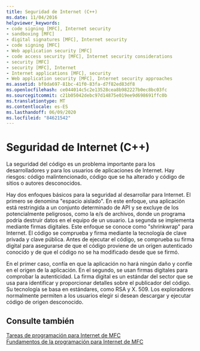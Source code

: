 ```yaml
---
title: Seguridad de Internet (C++)
ms.date: 11/04/2016
helpviewer_keywords:
- code signing [MFC], Internet security
- sandboxing [MFC]
- digital signatures [MFC], Internet security
- code signing [MFC]
- Web application security [MFC]
- code access security [MFC], Internet security considerations
- security [MFC]
- security [MFC], Internet
- Internet applications [MFC], security
- Web application security [MFC], Internet security approaches
ms.assetid: bf0da697-81bc-41f0-83fa-d7f82ed83df8
ms.openlocfilehash: ce044014c5c2e13528cea8b982227b0ec8bc03fc
ms.sourcegitcommit: c21b05042debc97d14875e019ee9d698691ffc0b
ms.translationtype: MT
ms.contentlocale: es-ES
ms.lasthandoff: 06/09/2020
ms.locfileid: "84621542"
---
```

# <a name="internet-security-c"></a>Seguridad de Internet (C++)

La seguridad del código es un problema importante para los desarrolladores y para los usuarios de aplicaciones de Internet. Hay riesgos: código malintencionado, código que se ha alterado y código de sitios o autores desconocidos.

Hay dos enfoques básicos para la seguridad al desarrollar para Internet. El primero se denomina "espacio aislado". En este enfoque, una aplicación está restringida a un conjunto determinado de API y se excluye de los potencialmente peligrosos, como la e/s de archivos, donde un programa podría destruir datos en el equipo de un usuario. La segunda se implementa mediante firmas digitales. Este enfoque se conoce como "shrinkwrap" para Internet. El código se comprueba y firma mediante la tecnología de clave privada y clave pública. Antes de ejecutar el código, se comprueba su firma digital para asegurarse de que el código proviene de un origen autenticado conocido y de que el código no se ha modificado desde que se firmó.

En el primer caso, confía en que la aplicación no hará ningún daño y confíe en el origen de la aplicación. En el segundo, se usan firmas digitales para comprobar la autenticidad. La firma digital es un estándar del sector que se usa para identificar y proporcionar detalles sobre el publicador del código. Su tecnología se basa en estándares, como RSA y X. 509. Los exploradores normalmente permiten a los usuarios elegir si desean descargar y ejecutar código de origen desconocido.

## <a name="see-also"></a>Consulte también

[Tareas de programación para Internet de MFC](mfc-internet-programming-tasks.md)<br/>
[Fundamentos de la programación para Internet de MFC](mfc-internet-programming-basics.md)

